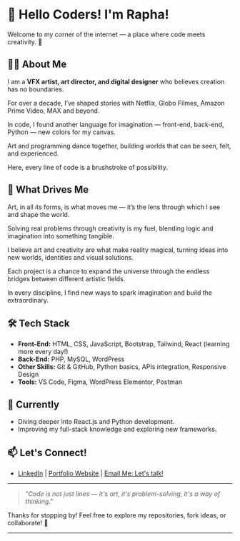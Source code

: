 
# 👋 Hello Coders! I'm Rapha!

Welcome to my corner of the internet — a place where code meets creativity. 🚀

## 👨‍💻 About Me
I am a **VFX artist, art director, and digital designer** who believes creation has no boundaries.

For over a decade, I’ve shaped stories with Netflix, Globo Filmes, Amazon Prime Video, MAX and beyond.

In code, I found another language for imagination — front-end, back-end, Python — new colors for my canvas.

Art and programming dance together, building worlds that can be seen, felt, and experienced.

Here, every line of code is a brushstroke of possibility.

## 🎯 What Drives Me
Art, in all its forms, is what moves me — it’s the lens through which I see and shape the world.

Solving real problems through creativity is my fuel, blending logic and imagination into something tangible.

I believe art and creativity are what make reality magical, turning ideas into new worlds, identities and visual solutions.

Each project is a chance to expand the universe through the endless bridges between different artistic fields.

In every discipline, I find new ways to spark imagination and build the extraordinary.

## 🛠️ Tech Stack
- **Front-End:** HTML, CSS, JavaScript, Bootstrap, Tailwind, React (learning more every day!)
- **Back-End:** PHP, MySQL, WordPress
- **Other Skills:** Git & GitHub, Python basics, APIs integration, Responsive Design
- **Tools:** VS Code, Figma, WordPress Elementor, Postman

## 🌱 Currently
- Diving deeper into React.js and Python development.
- Improving my full-stack knowledge and exploring new frameworks.

## 📫 Let's Connect!
- [LinkedIn](https://www.linkedin.com/in/raphaclucena/) | [Portfolio Website](https://www.hibardstudio.com.br/) | [Email Me: Let's talk!](mailto:raphaclucena@gmail.com)

---

> *"Code is not just lines — it's art, it's problem-solving, it's a way of thinking."*

Thanks for stopping by! Feel free to explore my repositories, fork ideas, or collaborate! 🤝

---

